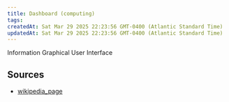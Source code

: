 ```yaml
---
title: Dashboard (computing)
tags: 
createdAt: Sat Mar 29 2025 22:23:56 GMT-0400 (Atlantic Standard Time)
updatedAt: Sat Mar 29 2025 22:23:56 GMT-0400 (Atlantic Standard Time)
---
```



Information Graphical User Interface



## Sources
- [wikipedia_page](https://en.wikipedia.org/wiki/Dashboard_(computing))
